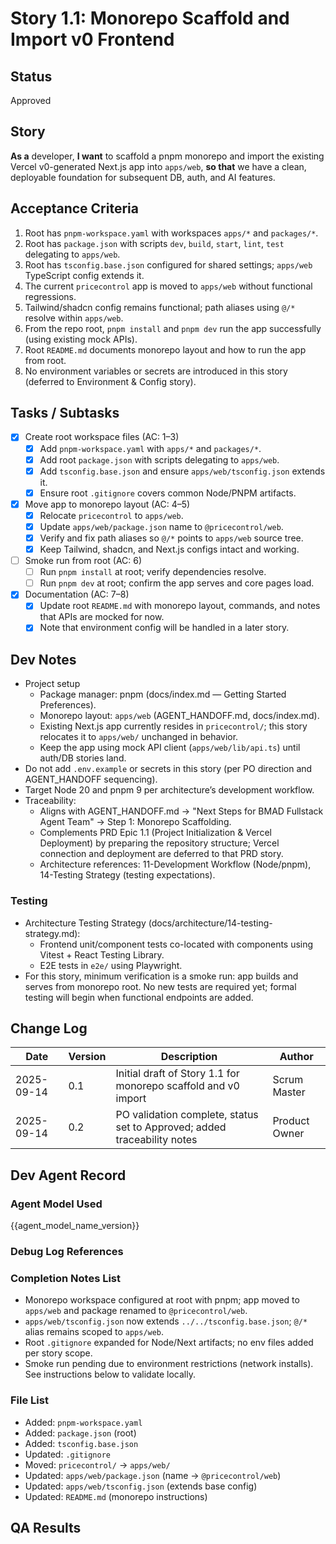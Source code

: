 # Story 1.1: Monorepo Scaffold and Import v0 Frontend

## Status
Approved

## Story
**As a** developer,
**I want** to scaffold a pnpm monorepo and import the existing Vercel v0-generated Next.js app into `apps/web`,
**so that** we have a clean, deployable foundation for subsequent DB, auth, and AI features.

## Acceptance Criteria
1. Root has `pnpm-workspace.yaml` with workspaces `apps/*` and `packages/*`.
2. Root has `package.json` with scripts `dev`, `build`, `start`, `lint`, `test` delegating to `apps/web`.
3. Root has `tsconfig.base.json` configured for shared settings; `apps/web` TypeScript config extends it.
4. The current `pricecontrol` app is moved to `apps/web` without functional regressions.
5. Tailwind/shadcn config remains functional; path aliases using `@/*` resolve within `apps/web`.
6. From the repo root, `pnpm install` and `pnpm dev` run the app successfully (using existing mock APIs).
7. Root `README.md` documents monorepo layout and how to run the app from root.
8. No environment variables or secrets are introduced in this story (deferred to Environment & Config story).

## Tasks / Subtasks
- [x] Create root workspace files (AC: 1–3)
  - [x] Add `pnpm-workspace.yaml` with `apps/*` and `packages/*`.
  - [x] Add root `package.json` with scripts delegating to `apps/web`.
  - [x] Add `tsconfig.base.json` and ensure `apps/web/tsconfig.json` extends it.
  - [x] Ensure root `.gitignore` covers common Node/PNPM artifacts.
- [x] Move app to monorepo layout (AC: 4–5)
  - [x] Relocate `pricecontrol` to `apps/web`.
  - [x] Update `apps/web/package.json` name to `@pricecontrol/web`.
  - [x] Verify and fix path aliases so `@/*` points to `apps/web` source tree.
  - [x] Keep Tailwind, shadcn, and Next.js configs intact and working.
- [ ] Smoke run from root (AC: 6)
  - [ ] Run `pnpm install` at root; verify dependencies resolve.
  - [ ] Run `pnpm dev` at root; confirm the app serves and core pages load.
- [x] Documentation (AC: 7–8)
  - [x] Update root `README.md` with monorepo layout, commands, and notes that APIs are mocked for now.
  - [x] Note that environment config will be handled in a later story.

## Dev Notes
- Project setup
  - Package manager: pnpm (docs/index.md — Getting Started Preferences).
  - Monorepo layout: `apps/web` (AGENT_HANDOFF.md, docs/index.md).
  - Existing Next.js app currently resides in `pricecontrol/`; this story relocates it to `apps/web/` unchanged in behavior.
  - Keep the app using mock API client (`apps/web/lib/api.ts`) until auth/DB stories land.
- Do not add `.env.example` or secrets in this story (per PO direction and AGENT_HANDOFF sequencing).
- Target Node 20 and pnpm 9 per architecture’s development workflow.
 - Traceability:
   - Aligns with AGENT_HANDOFF.md → "Next Steps for BMAD Fullstack Agent Team" → Step 1: Monorepo Scaffolding.
   - Complements PRD Epic 1.1 (Project Initialization & Vercel Deployment) by preparing the repository structure; Vercel connection and deployment are deferred to that PRD story.
   - Architecture references: 11-Development Workflow (Node/pnpm), 14-Testing Strategy (testing expectations).

### Testing
- Architecture Testing Strategy (docs/architecture/14-testing-strategy.md):
  - Frontend unit/component tests co-located with components using Vitest + React Testing Library.
  - E2E tests in `e2e/` using Playwright.
- For this story, minimum verification is a smoke run: app builds and serves from monorepo root. No new tests are required yet; formal testing will begin when functional endpoints are added.

## Change Log
| Date | Version | Description | Author |
|---|---|---|---|
| 2025-09-14 | 0.1 | Initial draft of Story 1.1 for monorepo scaffold and v0 import | Scrum Master |
| 2025-09-14 | 0.2 | PO validation complete, status set to Approved; added traceability notes | Product Owner |

## Dev Agent Record
### Agent Model Used
{{agent_model_name_version}}

### Debug Log References

### Completion Notes List

- Monorepo workspace configured at root with pnpm; app moved to `apps/web` and package renamed to `@pricecontrol/web`.
- `apps/web/tsconfig.json` now extends `../../tsconfig.base.json`; `@/*` alias remains scoped to `apps/web`.
- Root `.gitignore` expanded for Node/Next artifacts; no env files added per story scope.
- Smoke run pending due to environment restrictions (network installs). See instructions below to validate locally.

### File List

- Added: `pnpm-workspace.yaml`
- Added: `package.json` (root)
- Added: `tsconfig.base.json`
- Updated: `.gitignore`
- Moved: `pricecontrol/` → `apps/web/`
- Updated: `apps/web/package.json` (name → `@pricecontrol/web`)
- Updated: `apps/web/tsconfig.json` (extends base config)
- Updated: `README.md` (monorepo instructions)

## QA Results
